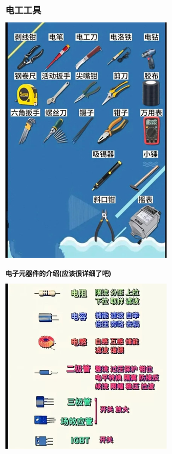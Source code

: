 # 电工工具
![](https://raw.githubusercontent.com/LeroyK111/pictureBed/master/20241209182723.png)


## 电子元器件的介绍(应该很详细了吧)
![](https://raw.githubusercontent.com/LeroyK111/pictureBed/master/20241209182838.png)



